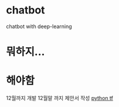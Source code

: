 # chatbot
chatbot with deep-learning

# 뭐하지...


# 해야함
12월까지 개발
12월말 까지 제안서 작성
[python tf](https://www.slideshare.net/healess/python-tensorflow-ai-chatbot)
